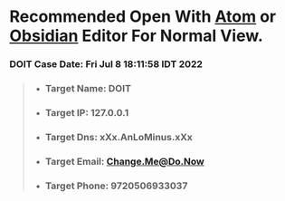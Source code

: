# Recommended Open With [Atom]() or [Obsidian]() Editor For Normal View.
### DOIT Case Date: Fri Jul  8 18:11:58 IDT 2022
> - ### Target Name: DOIT
> - ### Target IP: 127.0.0.1
> - ### Target Dns: xXx.AnLoMinus.xXx
> - ### Target Email: Change.Me@Do.Now
> - ### Target Phone: 9720506933037
